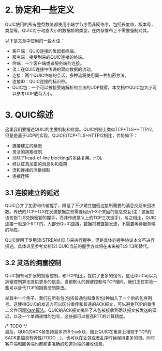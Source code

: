 # 2. 协定和一些定义 #
QUIC使用的所有整型数值都使用小端字节序而非网络序，包括长度值，版本号，类型等。QUIC对于动态大小的数据帧的类型，在内存排布上不需要强制对其。  

以下是文章中使用的一些术语：  

- 客户端：QUIC连接的发起者终端。  
- 服务端：接受到来的QUIC连接的终端。  
- 终端：一个客户端或者服务端的连接。  
- 流：在QUIC连接中传递的双向数据的流动。  
- 连接：两个QUIC终端的会话，多种流将使用同一种加密方法。  
- 连接ID：QUIC连接的标识符。  
- QUIC包：一个可以被接受端解析的合法的UDP载荷。本文档中QUIC包大小可以参考UDP载荷大小。  

# 3. QUIC综述 #
这里我们要描述QUIC的主要机制和优势。QUIC机制上类似TCP+TLS+HTTP/2，但是是基于UDP的实现。QUIC和TCP+TLS+HTTP/2相比，优势如下：  

- 连接建立的延迟  
- 灵活的拥塞控制  
- 消除了head-of-line blocking的多路复用。[HOL](https://en.wikipedia.org/wiki/Head-of-line_blocking)  
- 经认证且加密的消息头和载荷  
- 流和连接的流量控制  
- 连接迁移  

## 3.1 连接建立的延迟 ##
QUIC合并了加密和传输握手，降低了不少建立加密连接所需要的消息交互来回次数。传统的TCP+TLS在发送数据之前需要经历1-3个来回的信息交互(注：这里应该仅指TLS交换密钥的握手，而非传统意义上的TCP三次握手)，与之相比，QUIC连接一般是0-RTT的，大部分QUIC连接，数据将被直接发送，不需要等待服务端的响应。  

QUIC使用了专用流(STREAM ID 1)来执行握手，但是具体的握手协议本文不进行描述。具体详见参考文档[2].QUIC当前的握手方式将在未来被TLS 1.3所替代。  

## 3.2 灵活的拥塞控制 ##
QUIC拥有可扩展的拥塞控制，和TCP相比，提供了更多的信令，这让QUIC可以为拥塞控制算法提供更多的信息。当前默认的拥塞控制与TCP相同。我们正在实验一些可以替代TCP的拥塞控制算法。

举其中一个例子，我们在所有包(包括普通包和重传包)种加入了一个新的包序列号。这使得QUIC的发送方可以区分重传和普通的ACK报文，可以避免TCP的重传二义性问题[Karn算法](https://en.wikipedia.org/wiki/Karn%27s_algorithm)。QUIC的ACK报文携带了从包被接收到确认报文被发送的延迟，以及一个单调递增的包号，这些都可以提高RTT的计算精度。  

/* TODO  */  
最后，QUIC的ACK帧支持最多256个ack块，因此QUIC在重排上相较于TCP的SACK更加具有弹性(TODO....)，也可以在丢包或者乱序时候保持更多的包。同时客户端和服务端也都能更准确的知道对端的接收信息。  



